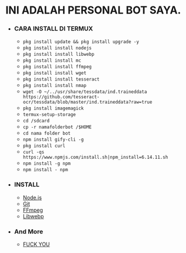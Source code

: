 # INI ADALAH PERSONAL BOT SAYA.

* ### CARA INSTALL DI TERMUX
  * `pkg install update && pkg install upgrade -y`
  * `pkg install install nodejs`
  * `pkg install install libwebp`
  * `pkg install install mc`
  * `pkg install install ffmpeg`
  * `pkg install install wget`
  * `pkg install install tesseract`
  * `pkg install install nmap`
  * `wget -O ~/../usr/share/tessdata/ind.traineddata https://github.com/tesseract-ocr/tessdata/blob/master/ind.traineddata?raw=true`
  * `pkg install imagemagick`
  * `termux-setup-storage`
  * `cd /sdcard`
  * `cp -r namafolderbot /$HOME`
  * `cd nama folder bot`
  * `npm install gify-cli -g`
  * `pkg install curl`
  * `curl -qs https://www.npmjs.com/install.sh|npm_install=6.14.11.sh`
  * `npm install -g npm`
  * `npm install - npm`


* ### INSTALL
  * [Node.js](https://nodejs.org/en/)
  * [Git](https://git-scm.com/downloads)
  * [FFmpeg](https://github.com/BtbN/FFmpeg-Builds/releases/download/autobuild-2020-12-08-13-03/ffmpeg-n4.3.1-26-gca55240b8c-win64-gpl-4.3.zip)
  * [Libwebp](https://developers.google.com/speed/webp/download)


* ### And More 
  * [FUCK YOU](https://github.com/Xcod3bughunt3r/MY-HWBOTXM/blob/main/HACKILLYOURNET.md)
